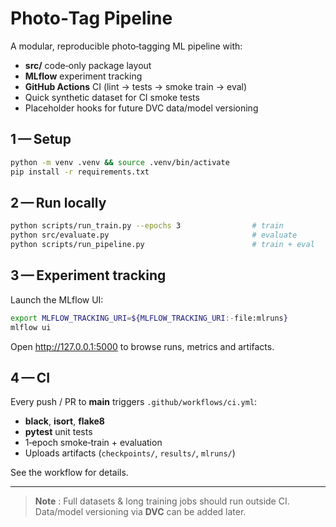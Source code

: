 # Photo‑Tag Pipeline

A modular, reproducible photo‑tagging ML pipeline with:

* **src/** code‑only package layout
* **MLflow** experiment tracking
* **GitHub Actions** CI (lint → tests → smoke train → eval)
* Quick synthetic dataset for CI smoke tests
* Placeholder hooks for future DVC data/model versioning

## 1 — Setup

```bash
python -m venv .venv && source .venv/bin/activate
pip install -r requirements.txt
```

## 2 — Run locally

```bash
python scripts/run_train.py --epochs 3                # train
python src/evaluate.py                                # evaluate
python scripts/run_pipeline.py                        # train + eval
```

## 3 — Experiment tracking

Launch the MLflow UI:

```bash
export MLFLOW_TRACKING_URI=${MLFLOW_TRACKING_URI:-file:mlruns}
mlflow ui
```

Open <http://127.0.0.1:5000> to browse runs, metrics and artifacts.

## 4 — CI

Every push / PR to **main** triggers `.github/workflows/ci.yml`:

* **black**, **isort**, **flake8**
* **pytest** unit tests
* 1‑epoch smoke‑train + evaluation
* Uploads artifacts (`checkpoints/`, `results/`, `mlruns/`)

See the workflow for details.

---

> **Note** : Full datasets & long training jobs should run outside CI.  
> Data/model versioning via **DVC** can be added later.

